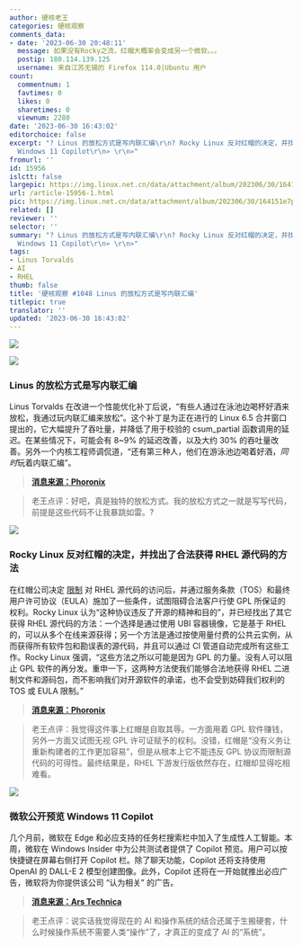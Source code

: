 ```yaml
---
author: 硬核老王
categories: 硬核观察
comments_data:
- date: '2023-06-30 20:48:11'
  message: 如果没有Rocky之流，红帽大概率会变成另一个微软。。。
  postip: 180.114.139.125
  username: 来自江苏无锡的 Firefox 114.0|Ubuntu 用户
count:
  commentnum: 1
  favtimes: 0
  likes: 0
  sharetimes: 0
  viewnum: 2280
date: '2023-06-30 16:43:02'
editorchoice: false
excerpt: "? Linus 的放松方式是写内联汇编\r\n? Rocky Linux 反对红帽的决定，并找出了合法获得 RHEL 源代码的方法\r\n? 微软公开预览
  Windows 11 Copilot\r\n» \r\n»"
fromurl: ''
id: 15956
islctt: false
largepic: https://img.linux.net.cn/data/attachment/album/202306/30/164151e7pddt76ug6979q8.jpg
url: /article-15956-1.html
pic: https://img.linux.net.cn/data/attachment/album/202306/30/164151e7pddt76ug6979q8.jpg.thumb.jpg
related: []
reviewer: ''
selector: ''
summary: "? Linus 的放松方式是写内联汇编\r\n? Rocky Linux 反对红帽的决定，并找出了合法获得 RHEL 源代码的方法\r\n? 微软公开预览
  Windows 11 Copilot\r\n» \r\n»"
tags:
- Linus Torvalds
- AI
- RHEL
thumb: false
title: '硬核观察 #1048 Linus 的放松方式是写内联汇编'
titlepic: true
translator: ''
updated: '2023-06-30 16:43:02'
---
```


![](https://img.linux.net.cn/data/attachment/album/202306/30/164151e7pddt76ug6979q8.jpg)


![](https://img.linux.net.cn/data/attachment/album/202306/30/164202f9zjp08o3cr0um92.jpg)


### Linus 的放松方式是写内联汇编


Linus Torvalds 在改进一个性能优化补丁后说，“有些人通过在泳池边喝杯好酒来放松，我通过玩内联汇编来放松”。这个补丁是为正在进行的 Linux 6.5 合并窗口提出的，它大幅提升了吞吐量，并降低了用于校验的 csum\_partial 函数调用的延迟。在某些情况下，可能会有 8~9% 的延迟改善，以及大约 30% 的吞吐量改善。另外一个内核工程师调侃道，“还有第三种人，他们在游泳池边喝着好酒，*同时*玩着内联汇编”。



> 
> **[消息来源：Phoronix](https://www.phoronix.com/news/Linus-Torvalds-Relax-Inline-ASM)**
> 
> 
> 



> 
> 老王点评：好吧，真是独特的放松方式。我的放松方式之一就是写写代码，前提是这些代码不让我暴跳如雷。?
> 
> 
> 


![](https://img.linux.net.cn/data/attachment/album/202306/30/164218dtizn966f55iohfh.jpg)


### Rocky Linux 反对红帽的决定，并找出了合法获得 RHEL 源代码的方法


在红帽公司决定 [限制](/article-15933-1.html) 对 RHEL 源代码的访问后，并通过服务条款（TOS）和最终用户许可协议（EULA）施加了一些条件，试图阻碍合法客户行使 GPL 所保证的权利。Rocky Linux 认为“这种协议违反了开源的精神和目的”，并已经找出了其它获得 RHEL 源代码的方法：一个选择是通过使用 UBI 容器镜像，它是基于 RHEL 的，可以从多个在线来源获得；另一个方法是通过按使用量付费的公共云实例，从而获得所有软件包和勘误表的源代码，并且可以通过 CI 管道自动完成所有这些工作。Rocky Linux 强调，“这些方法之所以可能是因为 GPL 的力量。没有人可以阻止 GPL 软件的再分发。重申一下，这两种方法使我们能够合法地获得 RHEL 二进制文件和源码包，而不影响我们对开源软件的承诺，也不会受到妨碍我们权利的 TOS 或 EULA 限制。”



> 
> **[消息来源：Phoronix](https://www.phoronix.com/news/Rocky-Linux-RHEL-Source-Access)**
> 
> 
> 



> 
> 老王点评：我觉得这件事上红帽是自取其辱。一方面用着 GPL 软件赚钱，另外一方面又试图无视 GPL 许可证赋予的权利。没错，红帽是“没有义务让重新构建者的工作更加容易”，但是从根本上它不能违反 GPL 协议而限制源代码的可得性。最终结果是，RHEL 下游发行版依然存在，红帽却显得吃相难看。
> 
> 
> 


![](https://img.linux.net.cn/data/attachment/album/202306/30/164232r0gactdddzccas94.jpg)


### 微软公开预览 Windows 11 Copilot


几个月前，微软在 Edge 和必应支持的任务栏搜索栏中加入了生成性人工智能。本周，微软在 Windows Insider 中为公共测试者提供了 Copilot 预览。用户可以按快捷键在屏幕右侧打开 Copilot 栏。除了聊天功能，Copilot 还将支持使用 OpenAI 的 DALL-E 2 模型创建图像。此外，Copilot 还将在一开始就推出必应广告，微软将为你提供该公司 “认为相关” 的广告。



> 
> **[消息来源：Ars Technica](https://arstechnica.com/gadgets/2023/06/windows-11s-copilot-brings-ai-chat-to-desktops-in-first-public-preview/)**
> 
> 
> 



> 
> 老王点评：说实话我觉得现在的 AI 和操作系统的结合还属于生搬硬套，什么时候操作系统不需要人类“操作”了，才真正的变成了 AI 的“系统”。
> 
> 
>